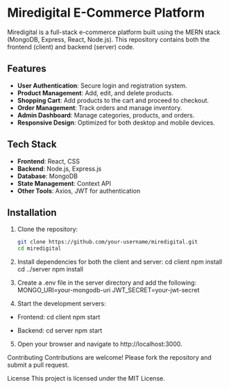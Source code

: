 # Miredigital E-Commerce Platform

Miredigital is a full-stack e-commerce platform built using the MERN stack (MongoDB, Express, React, Node.js). This repository contains both the frontend (client) and backend (server) code.

## Features

- **User Authentication**: Secure login and registration system.
- **Product Management**: Add, edit, and delete products.
- **Shopping Cart**: Add products to the cart and proceed to checkout.
- **Order Management**: Track orders and manage inventory.
- **Admin Dashboard**: Manage categories, products, and orders.
- **Responsive Design**: Optimized for both desktop and mobile devices.

## Tech Stack

- **Frontend**: React, CSS
- **Backend**: Node.js, Express.js
- **Database**: MongoDB
- **State Management**: Context API
- **Other Tools**: Axios, JWT for authentication

## Installation

1. Clone the repository:
   ```bash
   git clone https://github.com/your-username/miredigital.git
   cd miredigital
   ```
2. Install dependencies for both the client and server:
   cd client
   npm install
   cd ../server
   npm install

3. Create a .env file in the server directory and add the following:
   MONGO_URI=your-mongodb-uri
   JWT_SECRET=your-jwt-secret

4. Start the development servers:

- Frontend:
  cd client
  npm start

- Backend:
  cd server
  npm start

5. Open your browser and navigate to http://localhost:3000.

Contributing
Contributions are welcome! Please fork the repository and submit a pull request.

License
This project is licensed under the MIT License.
